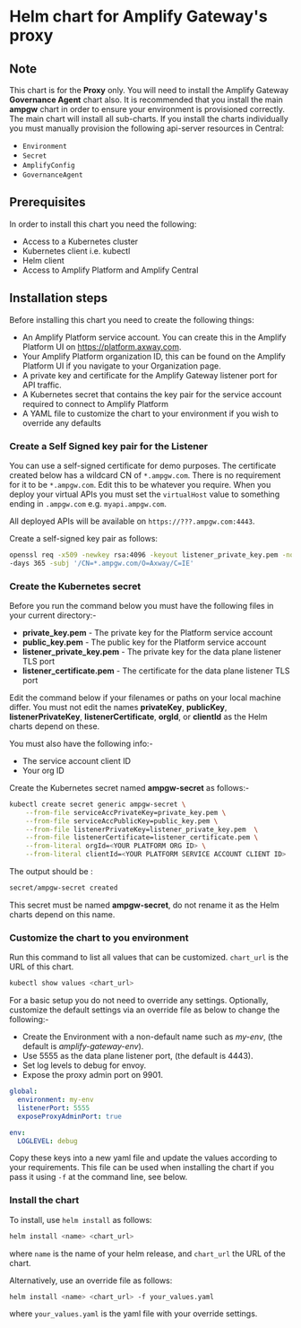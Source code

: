 # Helm chart for Amplify Gateway's proxy

## Note
This chart is for the **Proxy** only. You will need to install the Amplify Gateway **Governance Agent**
chart also. It is recommended that you install the main **ampgw** chart in order to ensure your
environment is provisioned correctly. The main chart will install all sub-charts. If you install the charts
individually you must manually provision the following api-server resources in Central:
* `Environment`
* `Secret`
* `AmplifyConfig`
* `GovernanceAgent`

## Prerequisites

In order to install this chart you need the following:

* Access to a Kubernetes cluster
* Kubernetes client i.e. kubectl
* Helm client
* Access to Amplify Platform and Amplify Central

## Installation steps

Before installing this chart you need to create the following things:

* An Amplify Platform service account. You can create this in the Amplify Platform UI on https://platform.axway.com.
* Your Amplify Platform organization ID, this can be found on the Amplify Platform UI if you navigate to your 
  Organization page.
* A private key and certificate for the Amplify Gateway listener port for API traffic.
* A Kubernetes secret that contains the key pair for the service account required to connect to
  Amplify Platform
* A YAML file to customize the chart to your environment if you wish to override any defaults

### Create a Self Signed key pair for the Listener

You can use a self-signed certificate for demo purposes. The certificate created below has a wildcard CN of
`*.ampgw.com`. There is no requirement for it to be `*.ampgw.com`. Edit this to be whatever you require.
When you deploy your virtual APIs you must set the `virtualHost` value to something ending in `.ampgw.com`
e.g. `myapi.ampgw.com`.

All deployed APIs will be available on `https://???.ampgw.com:4443`.

Create a self-signed key pair as follows:
``` sh
openssl req -x509 -newkey rsa:4096 -keyout listener_private_key.pem -nodes -out listener_certificate.pem \
-days 365 -subj '/CN=*.ampgw.com/O=Axway/C=IE'
``` 

### Create the Kubernetes secret

Before you run the command below you must have the following files in your current directory:-
* **private_key.pem** - The private key for the Platform service account
* **public_key.pem** - The public key for the Platform service account
* **listener_private_key.pem** - The private key for the data plane listener TLS port
* **listener_certificate.pem** - The certificate for the data plane listener TLS port

Edit the command below if your filenames or paths on your local machine differ.
You must not edit the names **privateKey**, **publicKey**, **listenerPrivateKey**, **listenerCertificate**,
**orgId**, or **clientId** as the Helm charts depend on these.

You must also have the following info:-
* The service account client ID
* Your org ID

Create the Kubernetes secret named **ampgw-secret** as follows:-

``` sh
kubectl create secret generic ampgw-secret \
    --from-file serviceAccPrivateKey=private_key.pem \
    --from-file serviceAccPublicKey=public_key.pem \
    --from-file listenerPrivateKey=listener_private_key.pem  \
    --from-file listenerCertificate=listener_certificate.pem \
    --from-literal orgId=<YOUR PLATFORM ORG ID> \
    --from-literal clientId=<YOUR PLATFORM SERVICE ACCOUNT CLIENT ID>
```

The output should be :

``` sh
secret/ampgw-secret created
```
This secret must be named <b>ampgw-secret</b>, do not rename it as the Helm charts depend on this name.

### Customize the chart to you environment

Run this command to list all values that can be customized.
`chart_url` is the URL of this chart.

``` sh
kubectl show values <chart_url>
```

For a basic setup you do not need to override any settings. Optionally, customize the default settings via an
override file as below to change the following:-

* Create the Environment with a non-default
  name such as _my-env_, (the default is _amplify-gateway-env_).
* Use 5555 as the data plane listener port, (the default is 4443).
* Set log levels to debug for envoy.
* Expose the proxy admin port on 9901.

```yaml
global:
  environment: my-env
  listenerPort: 5555
  exposeProxyAdminPort: true

env:
  LOGLEVEL: debug
```

Copy these keys into a new yaml file and update the values according to your requirements.
This file can be used when installing the chart if you pass it using `-f` at the command line, see below.

### Install the chart

To install, use `helm install` as follows:

``` sh
helm install <name> <chart_url>
```

where `name` is the name of your helm release, and `chart_url` the URL of the chart.

Alternatively, use an override file as follows:

``` sh
helm install <name> <chart_url> -f your_values.yaml
```

where `your_values.yaml` is the yaml file with your override settings.

